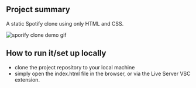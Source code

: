## Project summary  
A static Spotify clone using only HTML and CSS. 
  
![sporify clone demo gif](https://github.com/d-username/boolean-uk-html-spotify/blob/main/spotify_clone_demo.gif)

## How to run it/set up locally  
- clone the project repository to your local machine
- simply open the index.html file in the browser, or via the Live Server VSC extension.

<br />
